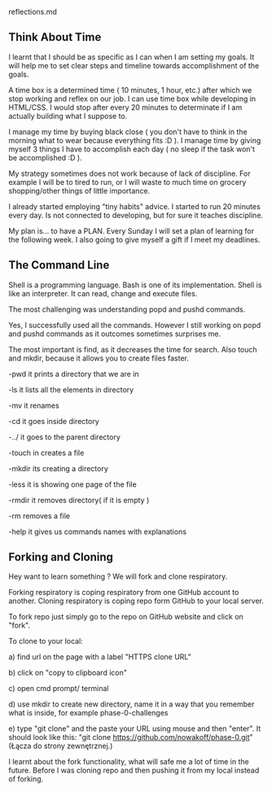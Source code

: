 reflections.md
##  Think About Time 
I learnt that I should be as specific as I can when I am setting my goals. It will help me to set clear steps and timeline towards accomplishment of the goals. 

 

A time box is a determined time ( 10 minutes, 1 hour, etc.) after which we stop working and reflex on our job. I can use time box while developing in HTML/CSS. I would stop after every 20 minutes to determinate if I am actually building what I suppose to.

 

I manage my time by buying black close ( you don't have to think in the morning what to wear because everything fits :D ). I manage time by giving myself 3 things I have to accomplish each day ( no sleep if the task won't be accomplished :D ). 

 

My strategy sometimes does not work because of lack of discipline. For example I will be to tired to run, or I will waste to much time on grocery shopping/other things of little importance. 

 

I already started employing "tiny habits" advice. I started to run 20 minutes every day. Is not connected to developing, but for sure it teaches discipline. 

 

My plan is... to have a PLAN. Every Sunday I will set a plan of learning for the following week. I also going to give myself a gift if I meet my deadlines. 


##  The Command Line
Shell is a programming language. Bash is one of its implementation. Shell is like an interpreter. It can read, change and execute files. 

The most challenging was understanding popd and pushd commands. 

Yes, I successfully used all the commands. However I still working on popd and pushd commands as it outcomes sometimes surprises me. 

The most important is find, as it decreases the time for search. Also touch and mkdir, because it allows you to create files faster. 

-pwd it prints a directory that we are in

-ls it lists all the elements in directory

-mv it renames

-cd it goes inside directory 

-../ it goes to the parent directory 

-touch in creates a file 

-mkdir its creating a directory 

-less it is showing one page of the file

-rmdir it removes directory( if it is empty ) 

-rm removes a file 

-help it gives us commands names with explanations  


##  Forking and Cloning 

Hey want to learn something ? We will fork and clone respiratory.

Forking respiratory is coping respiratory from one GitHub account to another. Cloning respiratory is coping repo form GitHub to your local server. 

To fork repo just simply go to the repo on GitHub website and click on "fork".

To clone to your local:

a) find url on the page with a label "HTTPS clone URL"

b) click on "copy to clipboard icon"

c) open cmd prompt/ terminal

d) use mkdir to create new directory, name it in a way that you remember what is inside, for example phase-0-challenges 

e) type "git clone" and the paste your URL using mouse and then "enter". It should look like this: "git clone https://github.com/nowakoff/phase-0.git" (Łącza do strony zewnętrznej.)

 

I learnt about the fork functionality, what will safe me a lot of time in the future. Before I was cloning repo and then pushing it from my local instead of forking. 